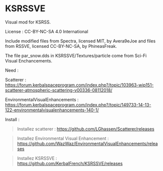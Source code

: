 # KSRSSVE

Visual mod for KSRSS.

License : CC-BY-NC-SA 4.0 International

Include modified files from Spectra, licensed MIT, by Avera9eJoe and files from RSSVE, licensed CC-BY-NC-SA, by PhineasFreak.

The file par_snow.dds in KSRSSVE/Textures/particle come from Sci-Fi Visual Enchancements.

Need : 

Scatterer : https://forum.kerbalspaceprogram.com/index.php?/topic/103963-wip151-scatterer-atmospheric-scattering-v00336-08112018/

EnvironmentalVisualEnhancements : https://forum.kerbalspaceprogram.com/index.php?/topic/149733-14-13-122-environmentalvisualenhancements-140-1/

Install :

> Installez scatterer : https://github.com/LGhassen/Scatterer/releases

> Installez Environmental Visual Enhancement : https://github.com/WazWaz/EnvironmentalVisualEnhancements/releases

> Installez KSRSSVE : https://github.com/KerbalFrench/KSRSSVE/releases


